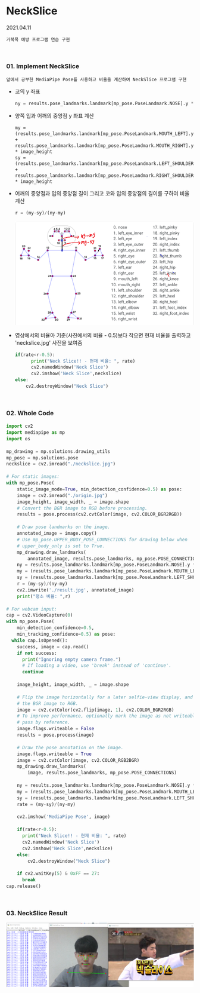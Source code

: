 # NeckSlice

2021.04.11

`거북목 예방 프로그램 연습 구현`

<br>

### 01. Implement NeckSlice

`앞에서 공부한 MediaPipe Pose를 사용하고 비율을 계산하여 NeckSlice 프로그램 구현` 

* 코의 y 좌표

  ```python
  ny = results.pose_landmarks.landmark[mp_pose.PoseLandmark.NOSE].y * image_height
  ```

* 양쪽 입과 어깨의 중앙점 y 좌표 계산

  ```
  my = (results.pose_landmarks.landmark[mp_pose.PoseLandmark.MOUTH_LEFT].y + results.pose_landmarks.landmark[mp_pose.PoseLandmark.MOUTH_RIGHT].y)/2 * image_height
  sy = (results.pose_landmarks.landmark[mp_pose.PoseLandmark.LEFT_SHOULDER].y + results.pose_landmarks.landmark[mp_pose.PoseLandmark.RIGHT_SHOULDER].y)/2 * image_height
  ```

* 어깨의 중앙점과 입의 중앙점 길이 그리고 코와 입의 중앙점의 길이를 구하여 비율 계산

  ```python
  r = (my-sy)/(ny-my)
  ```

  ![image01.PNG](https://github.com/hyunmin0317/OpenCV_Study/blob/master/NeckSlice/Github/image01.PNG?raw=true)

* 영상에서의 비율아 기준(사진에서의 비율 - 0.5)보다 작으면 현재 비율을 출력하고 'neckslice.jpg' 사진을 보여줌

  ```python
  if(rate<r-0.5):
        print("Neck Slice!! - 현재 비율: ", rate)
        cv2.namedWindow('Neck Slice')
        cv2.imshow('Neck Slice',neckslice)
  else:
      cv2.destroyWindow("Neck Slice")
  ```

<br>

### 02. Whole Code

```python
import cv2
import mediapipe as mp
import os

mp_drawing = mp.solutions.drawing_utils
mp_pose = mp.solutions.pose
neckslice = cv2.imread("./neckslice.jpg")

# For static images:
with mp_pose.Pose(
    static_image_mode=True, min_detection_confidence=0.5) as pose:
    image = cv2.imread("./origin.jpg")
    image_height, image_width, _ = image.shape
    # Convert the BGR image to RGB before processing.
    results = pose.process(cv2.cvtColor(image, cv2.COLOR_BGR2RGB))

    # Draw pose landmarks on the image.
    annotated_image = image.copy()
    # Use mp_pose.UPPER_BODY_POSE_CONNECTIONS for drawing below when
    # upper_body_only is set to True.
    mp_drawing.draw_landmarks(
        annotated_image, results.pose_landmarks, mp_pose.POSE_CONNECTIONS)
    ny = results.pose_landmarks.landmark[mp_pose.PoseLandmark.NOSE].y * image_height
    my = (results.pose_landmarks.landmark[mp_pose.PoseLandmark.MOUTH_LEFT].y + results.pose_landmarks.landmark[mp_pose.PoseLandmark.MOUTH_RIGHT].y)/2 * image_height 
    sy = (results.pose_landmarks.landmark[mp_pose.PoseLandmark.LEFT_SHOULDER].y + results.pose_landmarks.landmark[mp_pose.PoseLandmark.RIGHT_SHOULDER].y)/2 * image_height
    r = (my-sy)/(ny-my)
    cv2.imwrite('./result.jpg', annotated_image)
    print("평소 비율: ",r)

# For webcam input:
cap = cv2.VideoCapture(0)
with mp_pose.Pose(
    min_detection_confidence=0.5,
    min_tracking_confidence=0.5) as pose:
  while cap.isOpened():
    success, image = cap.read()
    if not success:
      print("Ignoring empty camera frame.")
      # If loading a video, use 'break' instead of 'continue'.
      continue

    image_height, image_width, _ = image.shape

    # Flip the image horizontally for a later selfie-view display, and convert
    # the BGR image to RGB.
    image = cv2.cvtColor(cv2.flip(image, 1), cv2.COLOR_BGR2RGB)
    # To improve performance, optionally mark the image as not writeable to
    # pass by reference.
    image.flags.writeable = False
    results = pose.process(image)

    # Draw the pose annotation on the image.
    image.flags.writeable = True
    image = cv2.cvtColor(image, cv2.COLOR_RGB2BGR)
    mp_drawing.draw_landmarks(
        image, results.pose_landmarks, mp_pose.POSE_CONNECTIONS)

    ny = results.pose_landmarks.landmark[mp_pose.PoseLandmark.NOSE].y * image_height
    my = (results.pose_landmarks.landmark[mp_pose.PoseLandmark.MOUTH_LEFT].y + results.pose_landmarks.landmark[mp_pose.PoseLandmark.MOUTH_RIGHT].y)/2 * image_height 
    sy = (results.pose_landmarks.landmark[mp_pose.PoseLandmark.LEFT_SHOULDER].y + results.pose_landmarks.landmark[mp_pose.PoseLandmark.RIGHT_SHOULDER].y)/2 * image_height
    rate = (my-sy)/(ny-my)
    
    cv2.imshow('MediaPipe Pose', image)
    
    if(rate<r-0.5):
      print("Neck Slice!! - 현재 비율: ", rate)
      cv2.namedWindow('Neck Slice')
      cv2.imshow('Neck Slice',neckslice)
    else:
        cv2.destroyWindow("Neck Slice")
      
    if cv2.waitKey(5) & 0xFF == 27:
      break
cap.release()
```

<br>

###  03. NeckSlice Result

![result.PNG](https://github.com/hyunmin0317/OpenCV_Study/blob/master/NeckSlice/Github/result.PNG?raw=true)
